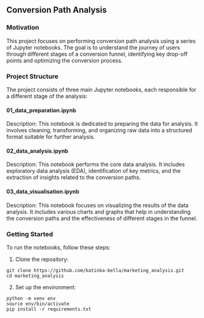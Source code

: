 ## Conversion Path Analysis 
### Motivation
This project focuses on performing conversion path analysis using a series of Jupyter notebooks. The goal is to understand the journey of users through different stages of a conversion funnel, identifying key drop-off points and optimizing the conversion process.

### Project Structure
The project consists of three main Jupyter notebooks, each responsible for a different stage of the analysis:

#### 01_data_preparation.ipynb

Description: This notebook is dedicated to preparing the data for analysis. It involves cleaning, transforming, and organizing raw data into a structured format suitable for further analysis.

#### 02_data_analysis.ipynb

Description: This notebook performs the core data analysis. It includes exploratory data analysis (EDA), identification of key metrics, and the extraction of insights related to the conversion paths.

#### 03_data_visualisation.ipynb

Description: This notebook focuses on visualizing the results of the data analysis. It includes various charts and graphs that help in understanding the conversion paths and the effectiveness of different stages in the funnel.


### Getting Started
To run the notebooks, follow these steps:

1. Clone the repository:

```
git clone https://github.com/katinka-bella/marketing_analysis.git
cd marketing_analysis
``` 

2. Set up the environment:

```
python -m venv env
source env/bin/activate
pip install -r requirements.txt
```
